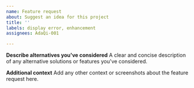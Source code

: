 ```yaml
---
name: Feature request
about: Suggest an idea for this project
title: ''
labels: display error, enhancement
assignees: AdaQi-001

---
```


**Describe alternatives you've considered**
A clear and concise description of any alternative solutions or features you've considered.

**Additional context**
Add any other context or screenshots about the feature request here.
